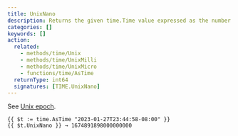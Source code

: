 ```yaml
---
title: UnixNano
description: Returns the given time.Time value expressed as the number of nanoseconds elapsed since January 1, 1970 UTC. 
categories: []
keywords: []
action:
  related:
    - methods/time/Unix
    - methods/time/UnixMilli
    - methods/time/UnixMicro
    - functions/time/AsTime
  returnType: int64
  signatures: [TIME.UnixNano]
---
```


See [Unix epoch](https://en.wikipedia.org/wiki/Unix_time).

```go-html-template
{{ $t := time.AsTime "2023-01-27T23:44:58-08:00" }}
{{ $t.UnixNano }} → 1674891898000000000
```
